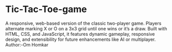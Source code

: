 # Tic-Tac-Toe-game
A responsive, web-based version of the classic two-player game. Players alternate marking X or O on a 3x3 grid until one wins or it’s a draw. Built with HTML, CSS, and JavaScript, it features dynamic gameplay, responsive design, and extensibility for future enhancements like AI or multiplayer.<br>
Author:-Om Homkar
